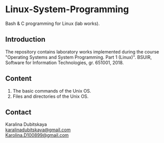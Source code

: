 # Linux-System-Programming
Bash &amp; C programming for Linux (lab works).

## Introduction
The repository contains laboratory works implemented during the course
"Operating Systems and System Programming. Part 1 (Linux)".
BSUIR, Software for Information Technologies, gr. 651001, 2018.

## Content
1. The basic commands of the Unix OS.
2. Files and directories of the Unix OS.

## Contact                                     
Karalina Dubitskaya                                                  
karalinadubitskaya@gmail.com                                              
Karolina.D100899@gmail.com
